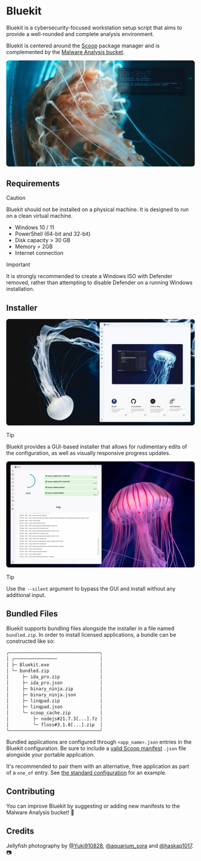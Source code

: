 # Bluekit

Bluekit is a cybersecurity-focused workstation setup script that aims to provide a well-rounded and complete analysis environment. 

Bluekit is centered around the [Scoop](https://scoop.sh/) package manager and is complemented by the [Malware Analysis bucket](https://github.com/Donaldduck8/malware-analysis-bucket).

<p align="center">
  <img src="img/hero_2.webp" alt="Bluekit Hero">
</p>

## Requirements

> [!CAUTION]
> Bluekit should not be installed on a physical machine. It is designed to run on a clean virtual machine.

* Windows 10 / 11
* PowerShell (64-bit and 32-bit)
* Disk capacity > 30 GB
* Memory > 2GB
* Internet connection

> [!IMPORTANT]
> It is strongly recommended to create a Windows ISO with Defender removed, rather than attempting to disable Defender on a running Windows installation.

## Installer

<p align="center">
  <img src="img/installer_1.webp" alt="Bluekit Installer 1">
</p>

> [!TIP]
> Bluekit provides a GUI-based installer that allows for rudimentary edits of the configuration, as well as visually responsive progress updates.

<p align="center">
  <img src="img/installer_2.webp" alt="Bluekit Installer 2">
</p>

> [!TIP]
> Use the `--silent` argument to bypass the GUI and install without any additional input.

## Bundled Files

Bluekit supports bundling files alongside the installer in a file named `bundled.zip`. In order to install licensed applications, a bundle can be constructed like so:

```╭╮╯╰
╭──────────────────────────────────╮
│ ╭────────────────                │
│ ├─ Bluekit.exe                   │
│ ╰─ bundled.zip                   │
│     ├─ ida_pro.zip               │
│     ├─ ida_pro.json              │
│     ├─ binary_ninja.zip          │
│     ├─ binary_ninja.json         │
│     ├─ linqpad.zip               │
│     ├─ linqpad.json              │
│     ╰─ scoop_cache.zip           │
│         ├─ nodejs#21.7.3[...].7z │
│         ╰─ floss#3.1.0[...].zip  │
╰──────────────────────────────────╯
```

Bundled applications are configured through `<app_name>.json` entries in the Bluekit configuration. Be sure to include a [valid Scoop manifest](https://github.com/Donaldduck8/malware-analysis-bucket/blob/master/bucket/malcat.json) `.json` file alongside your portable application.

It's recommended to pair them with an alternative, free application as part of a `one_of` entry. See [the standard configuration](https://github.com/Donaldduck8/malware-analysis-setup-gui/blob/961456f40d03351d38e3b25f80b9d7f110149d51/data.py#L76) for an example.


## Contributing

You can improve Bluekit by suggesting or adding new manifests to the Malware Analysis bucket! 💙

## Credits

Jellyfish photography by [@Yuki910828](https://twitter.com/Yuki910828), [@aquarium_sora](https://twitter.com/aquarium_sora) and [@haskap1017](https://twitter.com/haskap1017). 📷
